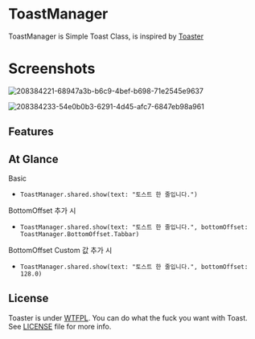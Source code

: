ToastManager
=======
ToastManager is Simple Toast Class, is inspired by [Toaster](https://github.com/devxoul/Toaster/)

Screenshots
=======

![208384221-68947a3b-b6c9-4bef-b698-71e2545e9637](https://user-images.githubusercontent.com/31205842/208392820-28c658d4-463b-4849-8ff5-357232032793.png)

![208384233-54e0b0b3-6291-4d45-afc7-6847eb98a961](https://user-images.githubusercontent.com/31205842/208392831-97fa2e69-a3c6-4ab4-bb0d-d093efff81c2.png)


Features
--------

At Glance
--------
Basic
- `ToastManager.shared.show(text: "토스트 한 줄입니다.")`

BottomOffset 추가 시
- `ToastManager.shared.show(text: "토스트 한 줄입니다.", bottomOffset: ToastManager.BottomOffset.Tabbar)`

BottomOffset Custom 값 추가 시
- `ToastManager.shared.show(text: "토스트 한 줄입니다.", bottomOffset: 128.0)`

License
-------

Toaster is under [WTFPL](http://www.wtfpl.net/). You can do what the fuck you want with Toast. See [LICENSE](LICENSE) file for more info.
